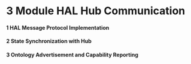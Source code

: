 # 3 Module HAL Hub Communication


#### 1 HAL Message Protocol Implementation


#### 2 State Synchronization with Hub


#### 3 Ontology Advertisement and Capability Reporting


